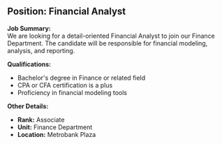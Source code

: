 ## **Position: Financial Analyst** 

**Job Summary:**  
We are looking for a detail-oriented Financial Analyst to join our Finance Department. The candidate will be responsible for financial modeling, analysis, and reporting.

**Qualifications:**  
- Bachelor's degree in Finance or related field
- CPA or CFA certification is a plus
- Proficiency in financial modeling tools

**Other Details:**
- **Rank:** Associate
- **Unit:** Finance Department
- **Location:** Metrobank Plaza